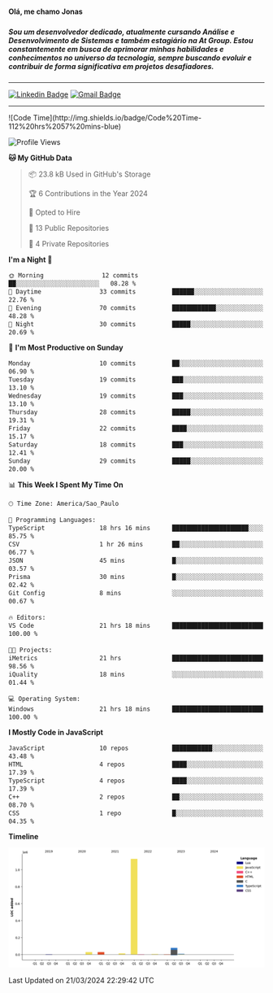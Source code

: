 <h4 align="left">Olá, me chamo Jonas</h4>

###

<h5 align="left">Sou um desenvolvedor dedicado, atualmente cursando Análise e Desenvolvimento de Sistemas e também  estagiário na At Group. Estou constantemente em busca de aprimorar minhas habilidades e conhecimentos no universo da tecnologia, sempre buscando evoluir e contribuir de forma significativa em projetos desafiadores.</h5>

###
<hr>

[![Linkedin Badge](https://img.shields.io/badge/-Jonas%20Neto-065535?style=flat-square&logo=Linkedin&logoColor=white&link=https://www.linkedin.com/in/jonas-nogueira-neto/)](https://www.linkedin.com/in/jonas-nogueira-neto/)
[![Gmail Badge](https://img.shields.io/badge/-nogueiraneto.jonas@gmail.com-065535?style=flat-square&logo=Gmail&logoColor=white&link=mailto:diego.schell.f@gmail.com)](mailto:diego.schell.f@gmail.com)
<hr>
<!--START_SECTION:waka-->
![Code Time](http://img.shields.io/badge/Code%20Time-112%20hrs%2057%20mins-blue)

![Profile Views](http://img.shields.io/badge/Profile%20Views-0-blue)

**🐱 My GitHub Data** 

> 📦 23.8 kB Used in GitHub's Storage 
 > 
> 🏆 6 Contributions in the Year 2024
 > 
> 💼 Opted to Hire
 > 
> 📜 13 Public Repositories 
 > 
> 🔑 4 Private Repositories 
 > 
**I'm a Night 🦉** 

```text
🌞 Morning                12 commits          ██░░░░░░░░░░░░░░░░░░░░░░░   08.28 % 
🌆 Daytime                33 commits          ██████░░░░░░░░░░░░░░░░░░░   22.76 % 
🌃 Evening                70 commits          ████████████░░░░░░░░░░░░░   48.28 % 
🌙 Night                  30 commits          █████░░░░░░░░░░░░░░░░░░░░   20.69 % 
```
📅 **I'm Most Productive on Sunday** 

```text
Monday                   10 commits          ██░░░░░░░░░░░░░░░░░░░░░░░   06.90 % 
Tuesday                  19 commits          ███░░░░░░░░░░░░░░░░░░░░░░   13.10 % 
Wednesday                19 commits          ███░░░░░░░░░░░░░░░░░░░░░░   13.10 % 
Thursday                 28 commits          █████░░░░░░░░░░░░░░░░░░░░   19.31 % 
Friday                   22 commits          ████░░░░░░░░░░░░░░░░░░░░░   15.17 % 
Saturday                 18 commits          ███░░░░░░░░░░░░░░░░░░░░░░   12.41 % 
Sunday                   29 commits          █████░░░░░░░░░░░░░░░░░░░░   20.00 % 
```


📊 **This Week I Spent My Time On** 

```text
🕑︎ Time Zone: America/Sao_Paulo

💬 Programming Languages: 
TypeScript               18 hrs 16 mins      █████████████████████░░░░   85.75 % 
CSV                      1 hr 26 mins        ██░░░░░░░░░░░░░░░░░░░░░░░   06.77 % 
JSON                     45 mins             █░░░░░░░░░░░░░░░░░░░░░░░░   03.57 % 
Prisma                   30 mins             █░░░░░░░░░░░░░░░░░░░░░░░░   02.42 % 
Git Config               8 mins              ░░░░░░░░░░░░░░░░░░░░░░░░░   00.67 % 

🔥 Editors: 
VS Code                  21 hrs 18 mins      █████████████████████████   100.00 % 

🐱‍💻 Projects: 
iMetrics                 21 hrs              █████████████████████████   98.56 % 
iQuality                 18 mins             ░░░░░░░░░░░░░░░░░░░░░░░░░   01.44 % 

💻 Operating System: 
Windows                  21 hrs 18 mins      █████████████████████████   100.00 % 
```

**I Mostly Code in JavaScript** 

```text
JavaScript               10 repos            ███████████░░░░░░░░░░░░░░   43.48 % 
HTML                     4 repos             ████░░░░░░░░░░░░░░░░░░░░░   17.39 % 
TypeScript               4 repos             ████░░░░░░░░░░░░░░░░░░░░░   17.39 % 
C++                      2 repos             ██░░░░░░░░░░░░░░░░░░░░░░░   08.70 % 
CSS                      1 repo              █░░░░░░░░░░░░░░░░░░░░░░░░   04.35 % 
```



**Timeline**

![Lines of Code chart](https://raw.githubusercontent.com/jonasssneto/jonasssneto/main/assets/bar_graph.png)


 Last Updated on 21/03/2024 22:29:42 UTC
<!--END_SECTION:waka-->
###
